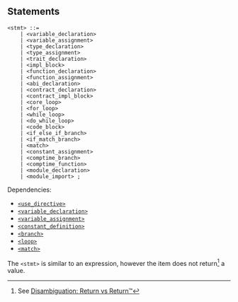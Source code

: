 ## Statements

```ebnf
<stmt> ::=
    | <variable_declaration>
    | <variable_assignment>
    | <type_declaration>
    | <type_assignment>
    | <trait_declaration>
    | <impl_block>
    | <function_declaration>
    | <function_assignment>
    | <abi_declaration>
    | <contract_declaration>
    | <contract_impl_block>
    | <core_loop>
    | <for_loop>
    | <while_loop>
    | <do_while_loop>
    | <code_block>
    | <if_else_if_branch>
    | <if_match_branch>
    | <match>
    | <constant_assignment>
    | <comptime_branch> 
    | <comptime_function>
    | <module_declaration>
    | <module_import> ;
```

Dependencies:

- [`<use_directive>`](modules.md)
- [`<variable_declaration>`](variables.md#declaration)
- [`<variable_assignment>`](variables.md#assignment)
- [`<constant_definition>`](comptime/constants.md)
- [`<branch>`](control-flow/branching.md)
- [`<loop>`](control-flow/loops.md)
- [`<match>`](control-flow/pattern-matching.md)

The `<stmt>` is similar to an expression, however the item does not return[^ret] a value.

[^ret]: See [Disambiguation: Return vs Return™️](../introduction.md#return-vs-return™️)

